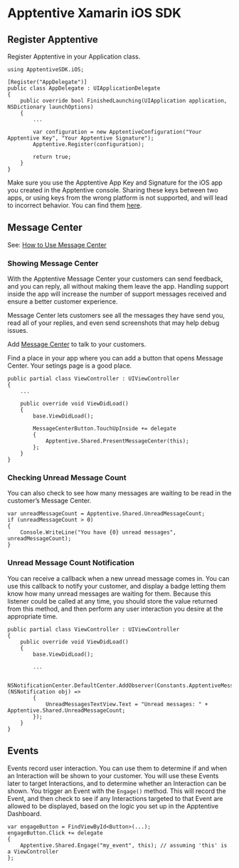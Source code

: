 # Apptentive Xamarin iOS SDK

## Register Apptentive
Register Apptentive in your Application class.

```
using ApptentiveSDK.iOS;

[Register("AppDelegate")]
public class AppDelegate : UIApplicationDelegate
{
    public override bool FinishedLaunching(UIApplication application, NSDictionary launchOptions)
    {
        ...
    
        var configuration = new ApptentiveConfiguration("Your Apptentive Key", "Your Apptentive Signature");
        Apptentive.Register(configuration);

        return true;
    }
}
```
Make sure you use the Apptentive App Key and Signature for the iOS app you created in the Apptentive console. Sharing these keys between two apps, or using keys from the wrong platform is not supported, and will lead to incorrect behavior. You can find them [here](https://be.apptentive.com/apps/current/settings/api).

## Message Center

See: [How to Use Message Center](https://learn.apptentive.com/knowledge-base/how-to-use-message-center/)

### Showing Message Center

With the Apptentive Message Center your customers can send feedback, and you can reply, all without making them leave the app. Handling support inside the app will increase the number of support messages received and ensure a better customer experience.

Message Center lets customers see all the messages they have send you, read all of your replies, and even send screenshots that may help debug issues.

Add [Message Center](http://learn.apptentive.com/knowledge-base/apptentive-android-sdk-features/#message-center) to talk to your customers.

Find a place in your app where you can add a button that opens Message Center. Your setings page is a good place.

```
public partial class ViewController : UIViewController
{
    ...
    
    public override void ViewDidLoad()
    {
        base.ViewDidLoad();

        MessageCenterButton.TouchUpInside += delegate
        {
            Apptentive.Shared.PresentMessageCenter(this);
        };
    }
}
```

### Checking Unread Message Count

You can also check to see how many messages are waiting to be read in the customer’s Message Center.
```
var unreadMessageCount = Apptentive.Shared.UnreadMessageCount;
if (unreadMessageCount > 0)
{
    Console.WriteLine("You have {0} unread messages", unreadMessageCount);
}
```

### Unread Message Count Notification

You can receive a callback when a new unread message comes in. You can use this callback to notify your customer, and display a badge letting them know how many unread messages are waiting for them. Because this listener could be called at any time, you should store the value returned from this method, and then perform any user interaction you desire at the appropriate time.
```
public partial class ViewController : UIViewController
{
    public override void ViewDidLoad()
    {
        base.ViewDidLoad();
        
        ...
        
        NSNotificationCenter.DefaultCenter.AddObserver(Constants.ApptentiveMessageCenterUnreadCountChangedNotification, (NSNotification obj) =>
        {
            UnreadMessagesTextView.Text = "Unread messages: " + Apptentive.Shared.UnreadMessageCount;
        });
    }
}
```

## Events

Events record user interaction. You can use them to determine if and when an Interaction will be shown to your customer. You will use these Events later to target Interactions, and to determine whether an Interaction can be shown. You trigger an Event with the `Engage()` method. This will record the Event, and then check to see if any Interactions targeted to that Event are allowed to be displayed, based on the logic you set up in the Apptentive Dashboard.
  
```
var engageButton = FindViewById<Button>(...);
engageButton.Click += delegate
{
    Apptentive.Shared.Engage("my_event", this); // assuming 'this' is a ViewController
};
```
